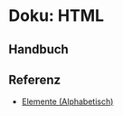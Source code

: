# Doku: HTML

## Handbuch


## Referenz

- [Elemente (Alphabetisch)](https://github.com/abele-private/doku-html/blob/main/Referenz/Elemente_Alphabetisch.md)